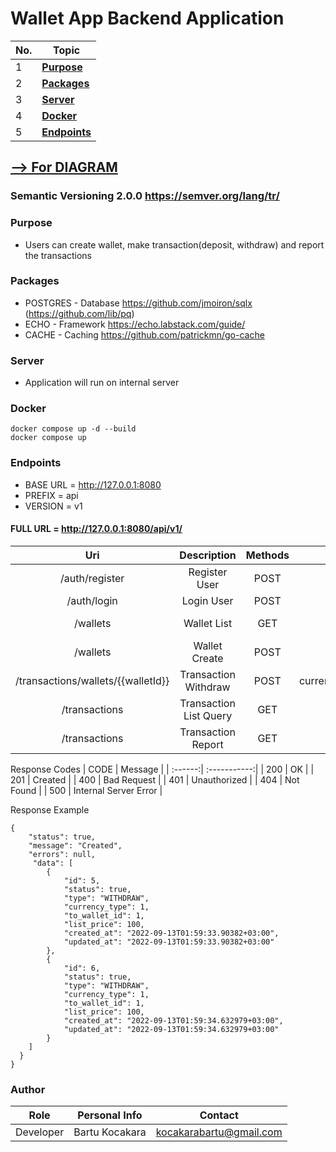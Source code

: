 # Wallet App Backend Application
| No. | Topic                                                                   |
| --- | ----------------------------------------------------------------------- |
| 1   | [**Purpose**](#Purpose) |
| 2   | [**Packages**](#Packages) |
| 3   | [**Server**](#Server) |
| 4   | [**Docker**](#Docker) |
| 5   | [**Endpoints**](#Endpoints) |

## <a href="https://github.com/bartukocakara/roof-stacks-case/blob/master/Technical.md"> --> For DIAGRAM</a>
### Semantic Versioning 2.0.0 https://semver.org/lang/tr/

### Purpose
- Users can create wallet, make transaction(deposit, withdraw) and report the transactions 

### Packages
- POSTGRES - Database https://github.com/jmoiron/sqlx (https://github.com/lib/pq)
- ECHO - Framework https://echo.labstack.com/guide/
- CACHE - Caching https://github.com/patrickmn/go-cache

### Server
- Application will run on internal server
### Docker
```
docker compose up -d --build
docker compose up
```
### Endpoints
- BASE URL = http://127.0.0.1:8080
- PREFIX = api
- VERSION = v1
#### FULL URL = http://127.0.0.1:8080/api/v1/
| Uri  | Description |  Methods | Params | Header |
| :------:|  :-----------:| :-----------:| :-----------:| :-----------:|
| /auth/register   | Register User  | POST | email, password | - |
| /auth/login   | Login User  | POST | email, password | - |
| /wallets   | Wallet List  | GET | - | Bearer {TOKEN} |
| /wallets   | Wallet Create  | POST | title,currency_id,balance,limit,amount | Bearer {TOKEN} |
| /transactions/wallets/{{walletId}}   | Transaction Withdraw  | POST | currency_id,action_type('WITHDRAW,DEPOSIT'),amount | Bearer {TOKEN} |
| /transactions   | Transaction List Query  | GET | QP ? from,to,limit | Bearer {TOKEN} |
| /transactions   | Transaction Report | GET | QP ? from,to,limit,reportable=1 | Bearer {TOKEN} |

Response Codes
| CODE  | Message |
| :------:|  :-----------:|
| 200 | OK |
| 201 | Created |
| 400 | Bad Request |
| 401 | Unauthorized |
| 404 | Not Found |
| 500 | Internal Server Error |

Response Example
```
{
    "status": true,
    "message": "Created",
    "errors": null,
     "data": [
        {
            "id": 5,
            "status": true,
            "type": "WITHDRAW",
            "currency_type": 1,
            "to_wallet_id": 1,
            "list_price": 100,
            "created_at": "2022-09-13T01:59:33.90382+03:00",
            "updated_at": "2022-09-13T01:59:33.90382+03:00"
        },
        {
            "id": 6,
            "status": true,
            "type": "WITHDRAW",
            "currency_type": 1,
            "to_wallet_id": 1,
            "list_price": 100,
            "created_at": "2022-09-13T01:59:34.632979+03:00",
            "updated_at": "2022-09-13T01:59:34.632979+03:00"
        }
    ]
  }
}
```

### Author
| Role  | Personal Info | Contact |
| :------:| :-----------:| :-----------:|
| Developer | Bartu Kocakara | kocakarabartu@gmail.com |
